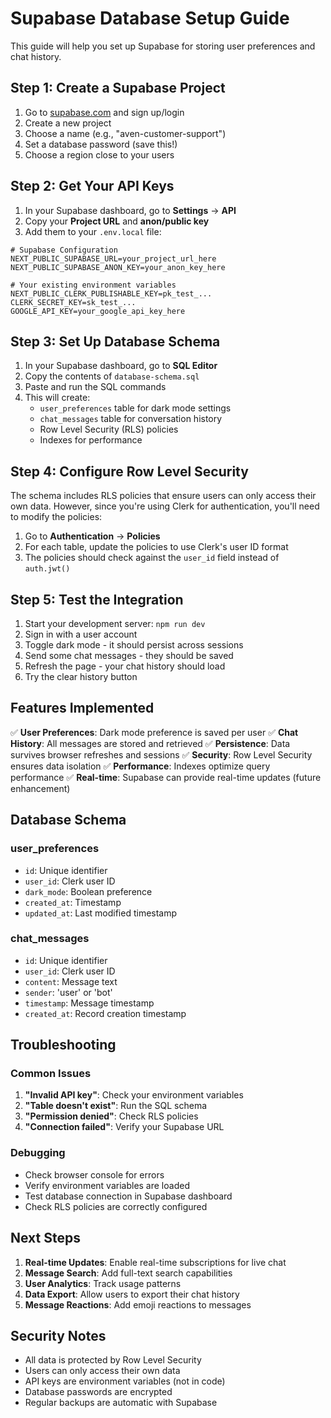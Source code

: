 # Supabase Database Setup Guide

This guide will help you set up Supabase for storing user preferences and chat history.

## Step 1: Create a Supabase Project

1. Go to [supabase.com](https://supabase.com) and sign up/login
2. Create a new project
3. Choose a name (e.g., "aven-customer-support")
4. Set a database password (save this!)
5. Choose a region close to your users

## Step 2: Get Your API Keys

1. In your Supabase dashboard, go to **Settings** → **API**
2. Copy your **Project URL** and **anon/public key**
3. Add them to your `.env.local` file:

```env
# Supabase Configuration
NEXT_PUBLIC_SUPABASE_URL=your_project_url_here
NEXT_PUBLIC_SUPABASE_ANON_KEY=your_anon_key_here

# Your existing environment variables
NEXT_PUBLIC_CLERK_PUBLISHABLE_KEY=pk_test_...
CLERK_SECRET_KEY=sk_test_...
GOOGLE_API_KEY=your_google_api_key_here
```

## Step 3: Set Up Database Schema

1. In your Supabase dashboard, go to **SQL Editor**
2. Copy the contents of `database-schema.sql`
3. Paste and run the SQL commands
4. This will create:
   - `user_preferences` table for dark mode settings
   - `chat_messages` table for conversation history
   - Row Level Security (RLS) policies
   - Indexes for performance

## Step 4: Configure Row Level Security

The schema includes RLS policies that ensure users can only access their own data. However, since you're using Clerk for authentication, you'll need to modify the policies:

1. Go to **Authentication** → **Policies**
2. For each table, update the policies to use Clerk's user ID format
3. The policies should check against the `user_id` field instead of `auth.jwt()`

## Step 5: Test the Integration

1. Start your development server: `npm run dev`
2. Sign in with a user account
3. Toggle dark mode - it should persist across sessions
4. Send some chat messages - they should be saved
5. Refresh the page - your chat history should load
6. Try the clear history button

## Features Implemented

✅ **User Preferences**: Dark mode preference is saved per user
✅ **Chat History**: All messages are stored and retrieved
✅ **Persistence**: Data survives browser refreshes and sessions
✅ **Security**: Row Level Security ensures data isolation
✅ **Performance**: Indexes optimize query performance
✅ **Real-time**: Supabase can provide real-time updates (future enhancement)

## Database Schema

### user_preferences
- `id`: Unique identifier
- `user_id`: Clerk user ID
- `dark_mode`: Boolean preference
- `created_at`: Timestamp
- `updated_at`: Last modified timestamp

### chat_messages
- `id`: Unique identifier
- `user_id`: Clerk user ID
- `content`: Message text
- `sender`: 'user' or 'bot'
- `timestamp`: Message timestamp
- `created_at`: Record creation timestamp

## Troubleshooting

### Common Issues

1. **"Invalid API key"**: Check your environment variables
2. **"Table doesn't exist"**: Run the SQL schema
3. **"Permission denied"**: Check RLS policies
4. **"Connection failed"**: Verify your Supabase URL

### Debugging

- Check browser console for errors
- Verify environment variables are loaded
- Test database connection in Supabase dashboard
- Check RLS policies are correctly configured

## Next Steps

1. **Real-time Updates**: Enable real-time subscriptions for live chat
2. **Message Search**: Add full-text search capabilities
3. **User Analytics**: Track usage patterns
4. **Data Export**: Allow users to export their chat history
5. **Message Reactions**: Add emoji reactions to messages

## Security Notes

- All data is protected by Row Level Security
- Users can only access their own data
- API keys are environment variables (not in code)
- Database passwords are encrypted
- Regular backups are automatic with Supabase 